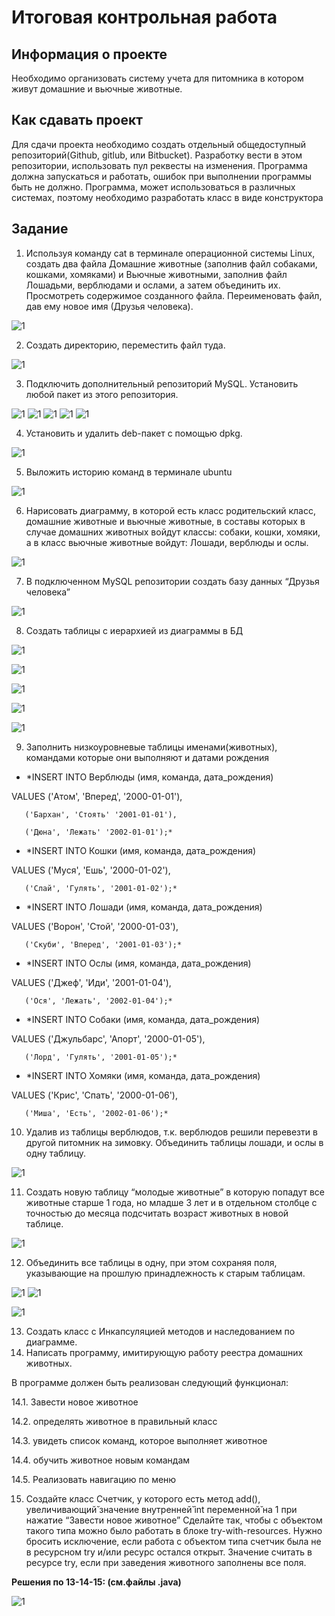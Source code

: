 # Итоговая контрольная работа

## Информация о проекте

Необходимо организовать систему учета для питомника в котором живут
домашние и вьючные животные.

## Как сдавать проект
Для сдачи проекта необходимо создать отдельный общедоступный
репозиторий(Github, gitlub, или Bitbucket). Разработку вести в этом
репозитории, использовать пул реквесты на изменения. Программа должна
запускаться и работать, ошибок при выполнении программы быть не должно.
Программа, может использоваться в различных системах, поэтому необходимо
разработать класс в виде конструктора

## Задание

1. Используя команду cat в терминале операционной системы Linux, создать
два файла Домашние животные (заполнив файл собаками, кошками,
хомяками) и Вьючные животными, заполнив файл Лошадьми, верблюдами и
ослами, а затем объединить их. Просмотреть содержимое созданного файла.
Переименовать файл, дав ему новое имя (Друзья человека).

![1](Screenshots/F-1.png)

2. Создать директорию, переместить файл туда.

![1](Screenshots/2.png)

3. Подключить дополнительный репозиторий MySQL. Установить любой пакет из этого репозитория.

![1](Screenshots/3.png)
![1](Screenshots/4.png)
![1](Screenshots/5.png)
![1](Screenshots/6.png)
![1](Screenshots/7.png)

4. Установить и удалить deb-пакет с помощью dpkg.

![1](Screenshots/8.png)

5. Выложить историю команд в терминале ubuntu

![1](Screenshots/9.png)

6. Нарисовать диаграмму, в которой есть класс родительский класс, домашние
животные и вьючные животные, в составы которых в случае домашних
животных войдут классы: собаки, кошки, хомяки, а в класс вьючные животные
войдут: Лошади, верблюды и ослы.

![1](Screenshots/10.png)

7. В подключенном MySQL репозитории создать базу данных “Друзья
человека”

![1](Screenshots/11.png)

8. Создать таблицы с иерархией из диаграммы в БД

![1](Screenshots/12.png)

![1](Screenshots/13.png)

![1](Screenshots/14.png)

![1](Screenshots/15.png)

![1](Screenshots/16.png)

9. Заполнить низкоуровневые таблицы именами(животных), командами которые они выполняют и датами рождения

* *INSERT INTO Верблюды (имя, команда, дата_рождения) 

VALUES ('Атом', 'Вперед', '2000-01-01'),

       ('Бархан', 'Стоять' '2001-01-01'),

       ('Дюна', 'Лежать' '2002-01-01');*

* *INSERT INTO Кошки (имя, команда, дата_рождения)

VALUES ('Муся', 'Ешь', '2000-01-02'),

       ('Слай', 'Гулять', '2001-01-02');* 

* *INSERT INTO Лошади (имя, команда, дата_рождения)

VALUES ('Ворон', 'Стой', '2000-01-03'),

       ('Скуби', 'Вперед', '2001-01-03');*

* *INSERT INTO Ослы (имя, команда, дата_рождения)

VALUES ('Джеф', 'Иди', '2001-01-04'),

       ('Ося', 'Лежать', '2002-01-04');*

* *INSERT INTO Собаки (имя, команда, дата_рождения)

VALUES ('Джульбарс', 'Апорт', '2000-01-05'),

       ('Лорд', 'Гулять', '2001-01-05');*

* *INSERT INTO Хомяки (имя, команда, дата_рождения)

VALUES ('Крис', 'Спать', '2000-01-06'),

       ('Миша', 'Есть', '2002-01-06');*

10. Удалив из таблицы верблюдов, т.к. верблюдов решили перевезти в другой питомник на зимовку. Объединить таблицы лошади, и ослы в одну таблицу.

![1](Screenshots/17.png)

11. Создать новую таблицу “молодые животные” в которую попадут все животные старше 1 года, но младше 3 лет и в отдельном столбце с точностью
до месяца подсчитать возраст животных в новой таблице.

![1](Screenshots/18.png)

12. Объединить все таблицы в одну, при этом сохраняя поля, указывающие на прошлую принадлежность к старым таблицам.

![1](Screenshots/19.png)
![1](Screenshots/20.png)

![1](Screenshots/21.png)

13. Создать класс с Инкапсуляцией методов и наследованием по диаграмме.
14. Написать программу, имитирующую работу реестра домашних животных.

В программе должен быть реализован следующий функционал:

14.1. Завести новое животное

14.2. определять животное в правильный класс

14.3. увидеть список команд, которое выполняет животное

14.4. обучить животное новым командам

14.5. Реализовать навигацию по меню

15. Создайте класс Счетчик, у которого есть метод add(), увеличивающий̆
значение внутренней̆ int переменной̆ на 1 при нажатие “Завести новое
животное” Сделайте так, чтобы с объектом такого типа можно было работать в
блоке try-with-resources. Нужно бросить исключение, если работа с объектом
типа счетчик была не в ресурсном try и/или ресурс остался открыт. Значение
считать в ресурсе try, если при заведения животного заполнены все поля.

**Решения по 13-14-15: (см.файлы .java)**

![1](Screenshots/22.png)